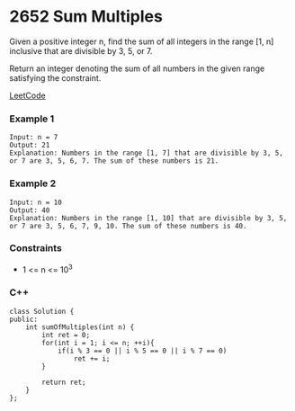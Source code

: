 # 2652 Sum Multiples

Given a positive integer n, find the sum of all integers in the range [1, n] inclusive that are divisible by 3, 5, or 7.

Return an integer denoting the sum of all numbers in the given range satisfying the constraint.
 

[LeetCode](https://leetcode.cn/problems/sum-multiples/)


### Example 1

```
Input: n = 7
Output: 21
Explanation: Numbers in the range [1, 7] that are divisible by 3, 5, or 7 are 3, 5, 6, 7. The sum of these numbers is 21.
```

### Example 2

```
Input: n = 10
Output: 40
Explanation: Numbers in the range [1, 10] that are divisible by 3, 5, or 7 are 3, 5, 6, 7, 9, 10. The sum of these numbers is 40.
```


### Constraints

* 1 <= n <= 10<sup>3</sup>


### C++ 

```
class Solution {
public:
    int sumOfMultiples(int n) {
        int ret = 0;
        for(int i = 1; i <= n; ++i){
            if(i % 3 == 0 || i % 5 == 0 || i % 7 == 0)
                ret += i;
        }
       
        return ret;
    }
};
```